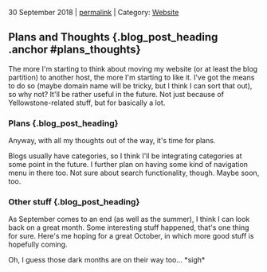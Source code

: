<p class="date">30 September 2018 | <a href="<!-- PERMALINK -->" title="<!-- PERMALINKTITLE -->">permalink</a> | Category: <a href="/blog/posts/categories.php?category=website">Website</a></p>

## Plans and Thoughts {.blog_post_heading .anchor #plans_thoughts}

The more I'm starting to think about moving my website (or at least the blog
partition) to another host, the more I'm starting to like it. I've got the means
to do so (maybe domain name will be tricky, but I think I can sort that out), so
why not? It'll be rather useful in the future. Not just because of Yellowstone-related
stuff, but for basically a lot.

### Plans {.blog_post_heading}

Anyway, with all my thoughts out of the way, it's time for plans.

Blogs usually have categories, so I think I'll be integrating categories at some
point in the future. I further plan on having some kind of navigation menu in
there too. Not sure about search functionality, though. Maybe soon, too.

### Other stuff {.blog_post_heading}

As September comes to an end (as well as the summer), I think I can look back on
a great month. Some interesting stuff happened, that's one thing for sure. Here's
me hoping for a great October, in which more good stuff is hopefully coming.

Oh, I guess those dark months are on their way too... \*sigh\*